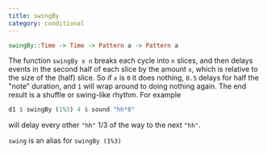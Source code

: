 ```yaml
---
title: swingBy
category: conditional
---
```


~~~~haskell
swingBy::Time -> Time -> Pattern a -> Pattern a
~~~~

The function `swingBy x n` breaks each cycle into `n` slices, and then delays events in the second half of each slice by
the amount `x`, which is relative to the size of the (half) slice. So if `x` is `0` it does nothing, `0.5` delays for 
half the "note" duration, and `1` will wrap around to doing nothing again.
The end result is a shuffle or swing-like rhythm.  For example

~~~~haskell
d1 $ swingBy (1%3) 4 $ sound "hh*8"
~~~~

will delay every other `"hh"` 1/3 of the way to the next `"hh"`.

`swing` is an alias for `swingBy (1%3)`

